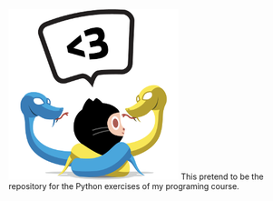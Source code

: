 <span style="text-align: center;">![Learning Python](./pythocat.png) This pretend to be the repository for the Python exercises of my programing course.
